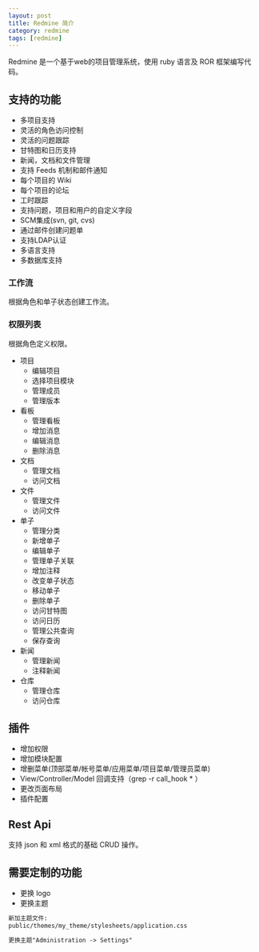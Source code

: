 ```yaml
---
layout: post
title: Redmine 简介
category: redmine
tags: [redmine]
---
```


Redmine 是一个基于web的项目管理系统，使用 ruby 语言及 ROR 框架编写代码。



## 支持的功能

* 多项目支持
* 灵活的角色访问控制
* 灵活的问题跟踪
* 甘特图和日历支持
* 新闻，文档和文件管理
* 支持 Feeds 机制和邮件通知
* 每个项目的 Wiki
* 每个项目的论坛
* 工时跟踪
* 支持问题，项目和用户的自定义字段
* SCM集成(svn, git, cvs)
* 通过邮件创建问题单
* 支持LDAP认证
* 多语言支持
* 多数据库支持



### 工作流

根据角色和单子状态创建工作流。



### 权限列表

根据角色定义权限。

* 项目
  * 编辑项目
  * 选择项目模块
  * 管理成员
  * 管理版本
* 看板
  * 管理看板
  * 增加消息
  * 编辑消息
  * 删除消息
* 文档
  * 管理文档
  * 访问文档
* 文件
  * 管理文件
  * 访问文件
* 单子
  * 管理分类
  * 新增单子
  * 编辑单子
  * 管理单子关联
  * 增加注释
  * 改变单子状态
  * 移动单子
  * 删除单子
  * 访问甘特图
  * 访问日历
  * 管理公共查询
  * 保存查询
* 新闻
  * 管理新闻
  * 注释新闻
* 仓库
  * 管理仓库
  * 访问仓库



## 插件

* 增加权限
* 增加模块配置
* 增删菜单(顶部菜单/帐号菜单/应用菜单/项目菜单/管理员菜单)
* View/Controller/Model 回调支持（grep -r call_hook * ）
* 更改页面布局
* 插件配置



## Rest Api

支持 json 和 xml 格式的基础 CRUD 操作。





## 需要定制的功能

* 更换 logo
* 更换主题

~~~tex
新加主题文件:
public/themes/my_theme/stylesheets/application.css

更换主题"Administration -> Settings" 
~~~

